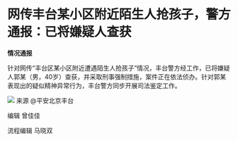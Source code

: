 # 网传丰台某小区附近陌生人抢孩子，警方通报：已将嫌疑人查获

**情况通报**

针对网传“丰台区某小区附近遭遇陌生人抢孩子”情况，丰台警方经工作，已将嫌疑人郭某（男，40岁）查获，并采取刑事强制措施，案件正在依法侦办。针对郭某表现出的疑似精神异常行为，丰台警方同步开展司法鉴定工作。
​​​

![](https://inews.gtimg.com/om_bt/O3BzQnTw2rU8vn1m_gcbSJA21uItC89NAK8HgnOnWxFZEAA/1000)
来源 @﻿平安北京丰台

编辑 曾佳佳

流程编辑 马晓双

